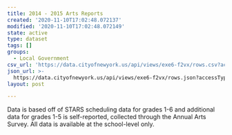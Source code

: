 ```yaml
---
title: 2014 - 2015 Arts Reports
created: '2020-11-10T17:02:48.072137'
modified: '2020-11-10T17:02:48.072149'
state: active
type: dataset
tags: []
groups:
  - Local Government
csv_url: 'https://data.cityofnewyork.us/api/views/exe6-f2vx/rows.csv?accessType=DOWNLOAD'
json_url: >-
  https://data.cityofnewyork.us/api/views/exe6-f2vx/rows.json?accessType=DOWNLOAD
layout: post

---
```

Data is based off of STARS scheduling data for grades 1-6 and additional data for grades 1-5 is self-reported, collected through the Annual Arts Survey. All data is available at the school-level only.
